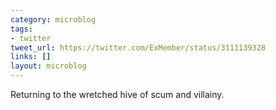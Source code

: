 ```yaml
---
category: microblog
tags:
- twitter
tweet_url: https://twitter.com/ExMember/status/3111139328
links: []
layout: microblog
---
```

Returning to the wretched hive of scum and villainy.
